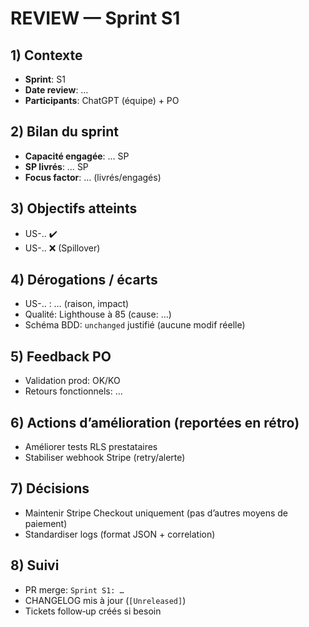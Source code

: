# REVIEW — Sprint S1

## 1) Contexte

- **Sprint**: S1
- **Date review**: …
- **Participants**: ChatGPT (équipe) + PO

## 2) Bilan du sprint

- **Capacité engagée**: … SP
- **SP livrés**: … SP
- **Focus factor**: … (livrés/engagés)

## 3) Objectifs atteints

- US-.. ✔️
- US-.. ❌ (Spillover)

## 4) Dérogations / écarts

- US-.. : … (raison, impact)
- Qualité: Lighthouse à 85 (cause: …)
- Schéma BDD: `unchanged` justifié (aucune modif réelle)

## 5) Feedback PO

- Validation prod: OK/KO
- Retours fonctionnels: …

## 6) Actions d’amélioration (reportées en rétro)

- Améliorer tests RLS prestataires
- Stabiliser webhook Stripe (retry/alerte)

## 7) Décisions

- Maintenir Stripe Checkout uniquement (pas d’autres moyens de paiement)
- Standardiser logs (format JSON + correlation)

## 8) Suivi

- PR merge: `Sprint S1: …`
- CHANGELOG mis à jour (`[Unreleased]`)
- Tickets follow‑up créés si besoin
